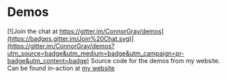 # Demos

[![Join the chat at https://gitter.im/ConnorGray/demos](https://badges.gitter.im/Join%20Chat.svg)](https://gitter.im/ConnorGray/demos?utm_source=badge&utm_medium=badge&utm_campaign=pr-badge&utm_content=badge)
Source code for the demos from my website.
Can be found in-action at [my website](http://www.connorgray.com/demos/)
